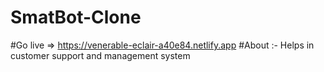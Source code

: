 # SmatBot-Clone
#Go live => https://venerable-eclair-a40e84.netlify.app
#About :- Helps in customer support and management system
